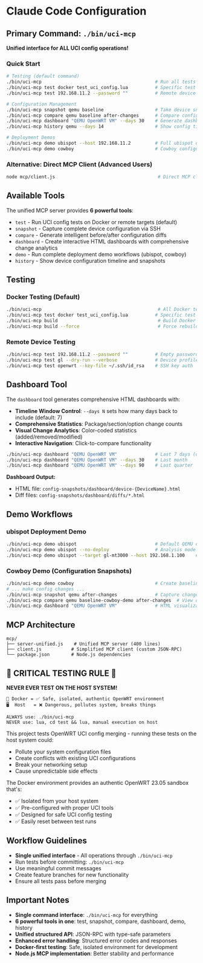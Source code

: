 # Claude Code Configuration

## Primary Command: `./bin/uci-mcp`
**Unified interface for ALL UCI config operations!**

### Quick Start
```bash
# Testing (default command)
./bin/uci-mcp                                          # Run all tests
./bin/uci-mcp test docker test_uci_config.lua          # Specific test
./bin/uci-mcp test 192.168.11.2 --password ""          # Remote device testing

# Configuration Management
./bin/uci-mcp snapshot qemu baseline                   # Take device snapshot
./bin/uci-mcp compare qemu baseline after-changes      # Compare configurations  
./bin/uci-mcp dashboard "QEMU OpenWRT VM" --days 30    # Generate dashboard
./bin/uci-mcp history qemu --days 14                   # Show config timeline

# Deployment Demos  
./bin/uci-mcp demo ubispot --host 192.168.11.2         # Full ubispot deployment
./bin/uci-mcp demo cowboy                              # Cowboy configuration demo
```

### Alternative: Direct MCP Client (Advanced Users)
```bash
node mcp/client.js                                      # Direct MCP client access
```

## Available Tools
The unified MCP server provides **6 powerful tools**:
- `test` - Run UCI config tests on Docker or remote targets (default)
- `snapshot` - Capture complete device configuration via SSH
- `compare` - Generate intelligent before/after configuration diffs
- `dashboard` - Create interactive HTML dashboards with comprehensive change analytics
- `demo` - Run complete deployment demo workflows (ubispot, cowboy)
- `history` - Show device configuration timeline and snapshots

## Testing

### Docker Testing (Default)
```bash
./bin/uci-mcp                                           # All Docker tests
./bin/uci-mcp test docker test_uci_config.lua          # Specific test
./bin/uci-mcp build                                     # Build Docker image
./bin/uci-mcp build --force                             # Force rebuild
```

### Remote Device Testing
```bash
./bin/uci-mcp test 192.168.11.2 --password ""          # Empty password auth
./bin/uci-mcp test gl --dry-run --verbose              # Device profile testing
./bin/uci-mcp test openwrt --key-file ~/.ssh/id_rsa    # SSH key auth
```

## Dashboard Tool
The `dashboard` tool generates comprehensive HTML dashboards with:
- **Timeline Window Control**: `--days N` sets how many days back to include (default: 7)
- **Comprehensive Statistics**: Package/section/option change counts
- **Visual Change Analytics**: Color-coded statistics (added/removed/modified)
- **Interactive Navigation**: Click-to-compare functionality

```bash
./bin/uci-mcp dashboard "QEMU OpenWRT VM"              # Last 7 days (default)
./bin/uci-mcp dashboard "QEMU OpenWRT VM" --days 30    # Last month
./bin/uci-mcp dashboard "QEMU OpenWRT VM" --days 90    # Last quarter
```

**Dashboard Output:**
- HTML file: `config-snapshots/dashboard/device-{DeviceName}.html`
- Diff files: `config-snapshots/dashboard/diffs/*.html`

## Demo Workflows

### ubispot Deployment Demo
```bash
./bin/uci-mcp demo ubispot                             # Default QEMU deployment
./bin/uci-mcp demo ubispot --no-deploy                 # Analysis mode only  
./bin/uci-mcp demo ubispot --target gl-mt3000 --host 192.168.1.100    # GL-iNet config
```

### Cowboy Demo (Configuration Snapshots)
```bash
./bin/uci-mcp demo cowboy                              # Create baseline snapshot
# ... make config changes ...
./bin/uci-mcp snapshot qemu after-changes              # Capture changes  
./bin/uci-mcp compare qemu baseline-cowboy-demo after-changes  # View diff
./bin/uci-mcp dashboard "QEMU OpenWRT VM"              # HTML visualization
```

## MCP Architecture
```
mcp/
├── server-unified.js    # Unified MCP server (400 lines)
├── client.js           # Simplified MCP client (custom JSON-RPC)
└── package.json        # Node.js dependencies
```

## 🚨 CRITICAL TESTING RULE 🚨
**NEVER EVER TEST ON THE HOST SYSTEM!**
```
🐳 Docker = ✅ Safe, isolated, authentic OpenWRT environment
🖥️  Host   = ❌ Dangerous, pollutes system, breaks things

ALWAYS use: ./bin/uci-mcp
NEVER use: lua, cd test && lua, manual execution on host
```

This project tests OpenWRT UCI config merging - running these tests on the host system could:
- Pollute your system configuration files
- Create conflicts with existing UCI configurations  
- Break your networking setup
- Cause unpredictable side effects

The Docker environment provides an authentic OpenWRT 23.05 sandbox that's:
- ✅ Isolated from your host system
- ✅ Pre-configured with proper UCI tools
- ✅ Designed for safe UCI config testing
- ✅ Easily reset between test runs

## Workflow Guidelines
- **Single unified interface** - All operations through `./bin/uci-mcp`
- Run tests before committing: `./bin/uci-mcp`
- Use meaningful commit messages
- Create feature branches for new functionality  
- Ensure all tests pass before merging

## Important Notes
- **Single command interface**: `./bin/uci-mcp` for everything
- **6 powerful tools in one**: test, snapshot, compare, dashboard, demo, history
- **Unified structured API**: JSON-RPC with type-safe parameters
- **Enhanced error handling**: Structured error codes and responses
- **Docker-first testing**: Safe, isolated environment for development
- **Node.js MCP implementation**: Better stability and performance